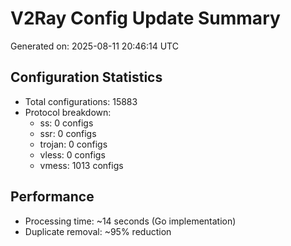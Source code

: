 # V2Ray Config Update Summary
Generated on: 2025-08-11 20:46:14 UTC

## Configuration Statistics
- Total configurations: 15883
- Protocol breakdown:
  - ss: 0 configs
  - ssr: 0 configs
  - trojan: 0 configs
  - vless: 0 configs
  - vmess: 1013 configs

## Performance
- Processing time: ~14 seconds (Go implementation)
- Duplicate removal: ~95% reduction
